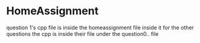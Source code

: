 # HomeAssignment
question 1's cpp file is inside the homeassignment file inside it
for the other questions the cpp is inside their file under the question0.. file

